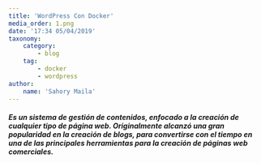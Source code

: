 ```yaml
---
title: 'WordPress Con Docker'
media_order: 1.png
date: '17:34 05/04/2019'
taxonomy:
    category:
        - blog
    tag:
        - docker
        - wordpress
author:
    name: 'Sahory Maila'
---
```


##### Es un sistema de gestión de contenidos, enfocado a la creación de cualquier tipo de página web. Originalmente alcanzó una gran popularidad en la creación de blogs, para convertirse con el tiempo en una de las principales herramientas para la creación de páginas web comerciales.